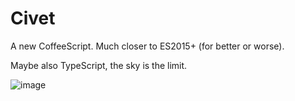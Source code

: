 Civet
=====

A new CoffeeScript. Much closer to ES2015+ (for better or worse).

Maybe also TypeScript, the sky is the limit.

![image](https://user-images.githubusercontent.com/18894/184558519-b675a903-7490-43ba-883e-0d8addacd4b9.png)
